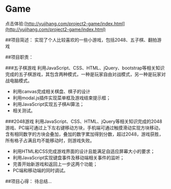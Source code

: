 # Game

点击体验:[http://yujihang.com/project2-game/index.html](http://yujihang.com/project2-game/index.html)

##项目简述：
实现了个人比较喜欢的一些小游戏，包括2048、五子棋、翻拍游戏

##项目职责：

###五子棋游戏
利用JavaScript、CSS、HTML、jQuery、bootstrap等相关知识完成的五子棋游戏，其包含两种模式，一种是玩家自由对战模式，另一种是玩家对战电脑模式。
+ 利用canvas完成相关棋盘、棋子的设计
+ 利用modal.js插件实现菜单框及游戏结束提示框；
+ 利用JavaScript实现五子棋AI算法；
+ 相关测试。

###2048游戏
利用JavaScript、CSS、HTML、jQuery等相关知识完成的2048游戏、PC端可通过上下左右键移动方块，手机端可通过触摸滑动实现方块移动，含有相同数字的方块会叠加，叠加的数字累加得到分数，超过2048，游戏获胜，所有格子占满且均不能移动时，则游戏失败。
+ 利用HTML和CSS完成游戏界面的设计且能满足自适应屏幕大小的要求；
+ 利用JavaScript实现键盘事件及移动端相关事件的监听；
+ 完善开始新游戏和返回上一步这两个功能；
+ PC端和移动端的同时调试。

##项目心得：
待总结...